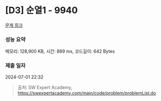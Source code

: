 # [D3] 순열1 - 9940 

[문제 링크](https://swexpertacademy.com/main/code/problem/problemDetail.do?contestProbId=AXHx23oq0REDFAXR) 

### 성능 요약

메모리: 128,900 KB, 시간: 889 ms, 코드길이: 642 Bytes

### 제출 일자

2024-07-01 22:32



> 출처: SW Expert Academy, https://swexpertacademy.com/main/code/problem/problemList.do